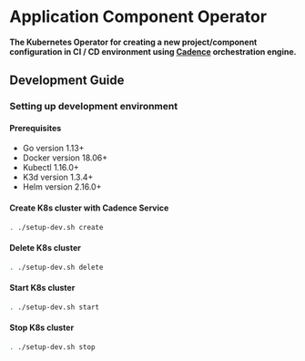 # Application Component Operator

**The Kubernetes Operator for creating a new project/component configuration in CI / CD environment using [Cadence](https://cadenceworkflow.io) orchestration engine.**

## Development Guide

### Setting up development environment

#### Prerequisites
* Go version 1.13+
* Docker version 18.06+
* Kubectl 1.16.0+
* K3d version 1.3.4+
* Helm version 2.16.0+

#### Create K8s cluster with Cadence Service

```bash
. ./setup-dev.sh create
```
#### Delete K8s cluster

```bash
. ./setup-dev.sh delete
```
#### Start K8s cluster
```bash
. ./setup-dev.sh start
```
#### Stop K8s cluster

``` bash
. ./setup-dev.sh stop
```

